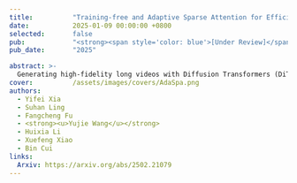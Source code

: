 ```yaml
---
title:          "Training-free and Adaptive Sparse Attention for Efficient Long Video Generation"
date:           2025-01-09 00:00:00 +0800
selected:       false
pub:            "<strong><span style='color: blue'>[Under Review]</span></strong>"
pub_date:       "2025"

abstract: >-
  Generating high-fidelity long videos with Diffusion Transformers (DiTs) is often hindered by significant latency, primarily due to the computational demands of attention mechanisms. We propose AdaSpa, the first Dynamic Pattern and Online Precise Search sparse attention method. Firstly, to realize the Dynamic Pattern, we introduce a blockified pattern to efficiently capture the hierarchical sparsity inherent in DiTs. Secondly, to enable Online Precise Search, we propose the Fused LSE-Cached Search with Head-adaptive Hierarchical Block Sparse Attention. Experiments validate AdaSpa's substantial acceleration while preserving video quality.
cover:          /assets/images/covers/AdaSpa.png
authors:  
  - Yifei Xia
  - Suhan Ling
  - Fangcheng Fu
  - <strong><u>Yujie Wang</u></strong>
  - Huixia Li
  - Xuefeng Xiao
  - Bin Cui
links:
  Arxiv: https://arxiv.org/abs/2502.21079
---
```

